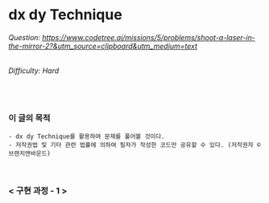 # dx dy Technique
###### Question: https://www.codetree.ai/missions/5/problems/shoot-a-laser-in-the-mirror-2?&utm_source=clipboard&utm_medium=text
###### Difficulty: Hard
<br/>

### 이 글의 목적
    - dx dy Technique를 활용하여 문제를 풀어볼 것이다.
    - 저작권법 및 기타 관련 법률에 의하여 필자가 작성한 코드만 공유할 수 있다. (저작권자 © 브랜치앤바운드)
<br/>

### < 구현 과정 - 1 >
